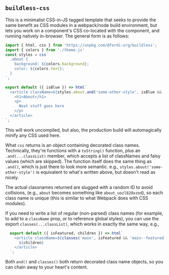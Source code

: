 `buildless-css`
---------------

This is a minimalist CSS-in-JS tagged template that seeks to provide the same
benefit as CSS modules in a webpack/node build environment, but lets you work
on a component's CSS co-located with the component, and running natively
in-browser.  The general form is as follows:

```javascript
import { html, css } from 'https://unpkg.com/@fordi-org/buildless';
import { colors } from './theme.js'
const styles = css`
  .about {
    background: ${colors.background};
    color: ${colors.text};
  }
`;

export default ({ isBlue }) => html`
  <article className=${styles.about.and('some-other-style', isBlue && 'about--blue')}>
    <h1>About</h1>
    <p>
      Neat stuff goes here
    </p>
  </article>
`;
```

This will work uncompiled, but also, the production build will automagically
minify any CSS used here.

What `css` returns is an object containing decorated class names.  Technically,
they're functions with a `toString()` function, plus an `.and(...classList)`
member, which accepts a list of classNames and falsy values (which are skipped).
The function itself does the same thing as `.and()`, which is just there to look
more semantic.  e.g., `styles.about('some-other-style')` is equivalent to what's
written above, but doesn't read as nicely.

The actual classnames returned are slugged with a random ID to avoid collisions,
(e.g., `about` becomes something like `about_uozl828xzod`), so each class name
is unique (this is similar to what Webpack does with CSS modules).

If you need to write a list of regular (non-parsed) class names (for example, to
add to a `className` prop, or to reference global styles), you can use the
export `classes(...classList)`, which works in exactly the same way, e.g.,

```javascript
  export default ({ isFeatured, children }) => html`
    <article className=${classes('main', isFeatured && 'main--featured')}>
      ${children}
    </article>
  `;
```

Both `and()` and `classes()` both return decorated class name objects, so you
can chain away to your heart's content.
